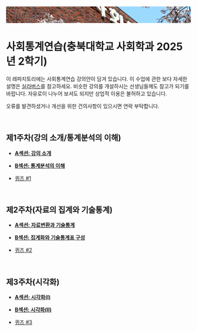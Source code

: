 <p align="center">
  <img src="https://github.com/hxk271/Syllabi/blob/main/sb1.jpg">
</p>

# 사회통계연습(충북대학교 사회학과 2025년 2학기)


이 레파지토리에는 사회통계연습 강의안이 담겨 있습니다. 이 수업에 관한 보다 자세한 설명은 [실라버스](https://github.com/hxk271/Syllabi/blob/main/archive/5663018(2025-2).pdf)를 참고하세요. 비슷한 강의를 개설하시는 선생님들께도 참고가 되기를 바랍니다. 자유로이 나누어 보셔도 되지만 상업적 이용은 불허하고 있습니다.

오류를 발견하셨거나 개선을 위한 건의사항이 있으시면 연락 부탁합니다.

<br/>

## 제1주차(강의 소개/통계분석의 이해)

-  [**A섹션: 강의 소개**](https://github.com/hxk271/SocStatsPrac/blob/main/archive/Beamer_사회통계연습_W01A.pdf)

-  [**B섹션: 통계분석의 이해**](https://github.com/hxk271/SocStatsPrac/blob/main/archive/Beamer_사회통계연습_W01B.pdf)

-  [퀴즈 #1](https://github.com/hxk271/SocStatsPrac/blob/main/archive/HW_W01.docx)


<br/>

## 제2주차(자료의 집계와 기술통계)

-  [**A섹션: 자료변환과 기술통계**](https://github.com/hxk271/SocStatsPrac/blob/main/archive/Beamer_사회통계연습_W02A.pdf)

-  [**B섹션: 집계화와 기술통계표 구성**](https://github.com/hxk271/SocStatsPrac/blob/main/archive/Beamer_사회통계연습_W02B.pdf)

-  [퀴즈 #2](https://github.com/hxk271/SocStatsPrac/blob/main/archive/HW_W02.docx)


<br/>

## 제3주차(시각화)

-  [**A섹션: 시각화(I)**](https://github.com/hxk271/SocStatsPrac/blob/main/archive/Beamer_사회통계연습_W03A.pdf)

-  [**B섹션: 시각화(II)**](https://github.com/hxk271/SocStatsPrac/blob/main/archive/Beamer_사회통계연습_W03B.pdf)

-  [퀴즈 #3](https://github.com/hxk271/SocStatsPrac/blob/main/archive/HW_W03.docx)
